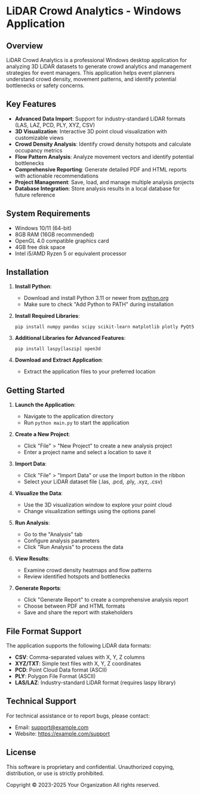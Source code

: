 # LiDAR Crowd Analytics - Windows Application

## Overview

LiDAR Crowd Analytics is a professional Windows desktop application for analyzing 3D LiDAR datasets to generate crowd analytics and management strategies for event managers. This application helps event planners understand crowd density, movement patterns, and identify potential bottlenecks or safety concerns.

## Key Features

- **Advanced Data Import**: Support for industry-standard LiDAR formats (LAS, LAZ, PCD, PLY, XYZ, CSV)
- **3D Visualization**: Interactive 3D point cloud visualization with customizable views
- **Crowd Density Analysis**: Identify crowd density hotspots and calculate occupancy metrics
- **Flow Pattern Analysis**: Analyze movement vectors and identify potential bottlenecks
- **Comprehensive Reporting**: Generate detailed PDF and HTML reports with actionable recommendations
- **Project Management**: Save, load, and manage multiple analysis projects
- **Database Integration**: Store analysis results in a local database for future reference

## System Requirements

- Windows 10/11 (64-bit)
- 8GB RAM (16GB recommended)
- OpenGL 4.0 compatible graphics card
- 4GB free disk space
- Intel i5/AMD Ryzen 5 or equivalent processor

## Installation

1. **Install Python**: 
   - Download and install Python 3.11 or newer from [python.org](https://www.python.org/downloads/)
   - Make sure to check "Add Python to PATH" during installation

2. **Install Required Libraries**:
   ```
   pip install numpy pandas scipy scikit-learn matplotlib plotly PyQt5
   ```

3. **Additional Libraries for Advanced Features**:
   ```
   pip install laspy[laszip] open3d
   ```

4. **Download and Extract Application**:
   - Extract the application files to your preferred location

## Getting Started

1. **Launch the Application**:
   - Navigate to the application directory
   - Run `python main.py` to start the application

2. **Create a New Project**:
   - Click "File" > "New Project" to create a new analysis project
   - Enter a project name and select a location to save it

3. **Import Data**:
   - Click "File" > "Import Data" or use the Import button in the ribbon
   - Select your LiDAR dataset file (.las, .pcd, .ply, .xyz, .csv)

4. **Visualize the Data**:
   - Use the 3D visualization window to explore your point cloud
   - Change visualization settings using the options panel

5. **Run Analysis**:
   - Go to the "Analysis" tab
   - Configure analysis parameters
   - Click "Run Analysis" to process the data

6. **View Results**:
   - Examine crowd density heatmaps and flow patterns
   - Review identified hotspots and bottlenecks

7. **Generate Reports**:
   - Click "Generate Report" to create a comprehensive analysis report
   - Choose between PDF and HTML formats
   - Save and share the report with stakeholders

## File Format Support

The application supports the following LiDAR data formats:

- **CSV**: Comma-separated values with X, Y, Z columns
- **XYZ/TXT**: Simple text files with X, Y, Z coordinates
- **PCD**: Point Cloud Data format (ASCII)
- **PLY**: Polygon File Format (ASCII)
- **LAS/LAZ**: Industry-standard LiDAR format (requires laspy library)

## Technical Support

For technical assistance or to report bugs, please contact:
- Email: support@example.com
- Website: https://example.com/support

## License

This software is proprietary and confidential. Unauthorized copying, distribution, or use is strictly prohibited.

Copyright © 2023-2025 Your Organization
All rights reserved.